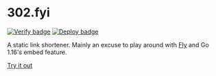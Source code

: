 # 302.fyi

[![Verify badge](https://github.com/alexashley/302.fyi/actions/workflows/verify.yml/badge.svg?branch=main)](https://github.com/alexashley/302.fyi/actions/workflows/verify.yml?query=branch%3Amain)
[![Deploy badge](https://github.com/alexashley/302.fyi/actions/workflows/fly.yml/badge.svg?branch=main)](https://github.com/alexashley/302.fyi/actions/workflows/fly.yml?query=branch%3Amain)

A static link shortener.
Mainly an excuse to play around with [Fly](https://fly.io) and Go 1.16's embed feature.

[Try it out](https://302.fyi)
